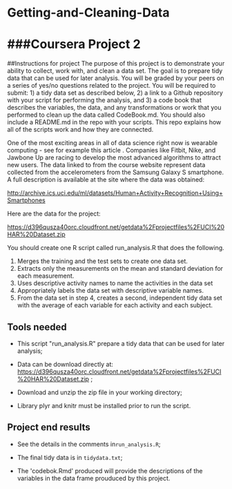 # Getting-and-Cleaning-Data
###Coursera Project 2
=================================

##Instructions for project
The purpose of this project is to demonstrate your ability to collect, work with, and clean a data set. The goal is to prepare tidy data that can be used for later analysis. You will be graded by your peers on a series of yes/no questions related to the project. You will be required to submit: 1) a tidy data set as described below, 2) a link to a Github repository with your script for performing the analysis, and 3) a code book that describes the variables, the data, and any transformations or work that you performed to clean up the data called CodeBook.md. You should also include a README.md in the repo with your scripts. This repo explains how all of the scripts work and how they are connected. 

One of the most exciting areas in all of data science right now is wearable computing - see for example this article . Companies like Fitbit, Nike, and Jawbone Up are racing to develop the most advanced algorithms to attract new users. The data linked to from the course website represent data collected from the accelerometers from the Samsung Galaxy S smartphone. A full description is available at the site where the data was obtained: 

http://archive.ics.uci.edu/ml/datasets/Human+Activity+Recognition+Using+Smartphones

Here are the data for the project:

https://d396qusza40orc.cloudfront.net/getdata%2Fprojectfiles%2FUCI%20HAR%20Dataset.zip 

You should create one R script called run_analysis.R that does the following. 

1. Merges the training and the test sets to create one data set.
2. Extracts only the measurements on the mean and standard deviation for each measurement. 
3. Uses descriptive activity names to name the activities in the data set
4. Appropriately labels the data set with descriptive variable names.
5. From the data set in step 4, creates a second, independent tidy data set with the average 
   of each variable for each activity and each subject.

## Tools needed

- This script "run_analysis.R" prepare a tidy data that can be used for later analysis;                     

- Data can be download directly at: https://d396qusza40orc.cloudfront.net/getdata%2Fprojectfiles%2FUCI%20HAR%20Dataset.zip ; 

- Download and unzip the zip file in your working directory;                                
 
- Library plyr and knitr must be installed prior to run the script.              

## Project end results

- See the details in the comments in`run_analysis.R`;

- The final tidy data is in `tidydata.txt`;

- The 'codebok.Rmd' produced will provide the descriptions of the variables in the data frame prouduced by this project.


